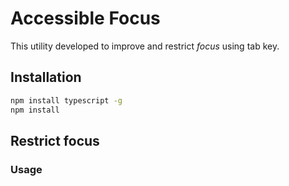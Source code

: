 # Accessible Focus

This utility developed to improve and restrict *focus* using tab key.

## Installation

```sh
npm install typescript -g
npm install
```


## Restrict focus



### Usage
